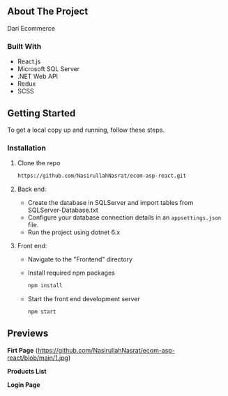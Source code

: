 
## About The Project

Dari Ecommerce

### Built With

* React.js
* Microsoft SQL Server
* .NET Web API
* Redux
* SCSS

<!-- GETTING STARTED -->
## Getting Started

To get a local copy up and running, follow these steps.

### Installation

1. Clone the repo
   ```sh
   https://github.com/NasirullahNasrat/ecom-asp-react.git
   ```

2. Back end:
   * Create the database in SQLServer and import tables from SQLServer-Database.txt
   * Configure your database connection details in an `appsettings.json` file.
   * Run the project using dotnet 6.x



3. Front end:
   * Navigate to the "Frontend" directory 
   * Install required npm packages   

     ```sh
     npm install
     ```
     
   * Start the front end development server   

     ```sh
     npm start
     ```

     
## Previews

**Firt Page**
   (https://github.com/NasirullahNasrat/ecom-asp-react/blob/main/1.jpg)

**Products List**


**Login Page**


